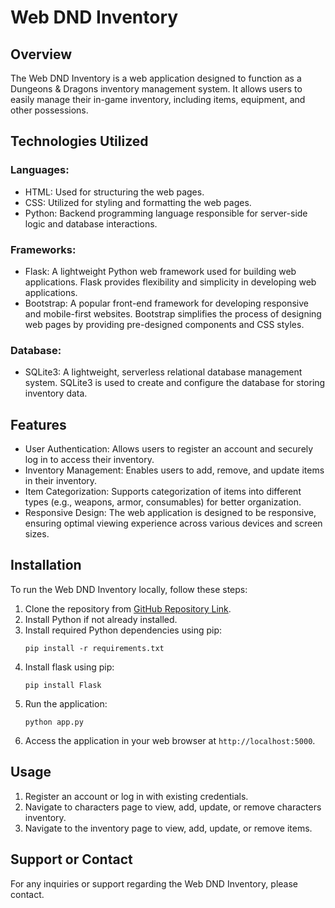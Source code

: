 # Web DND Inventory

## Overview

The Web DND Inventory is a web application designed to function as a Dungeons & Dragons inventory management system. It allows users to easily manage their in-game inventory, including items, equipment, and other possessions.

## Technologies Utilized

### Languages:

- HTML: Used for structuring the web pages.
- CSS: Utilized for styling and formatting the web pages.
- Python: Backend programming language responsible for server-side logic and database interactions.

### Frameworks:

- Flask: A lightweight Python web framework used for building web applications. Flask provides flexibility and simplicity in developing web applications.
- Bootstrap: A popular front-end framework for developing responsive and mobile-first websites. Bootstrap simplifies the process of designing web pages by providing pre-designed components and CSS styles.

### Database:

- SQLite3: A lightweight, serverless relational database management system. SQLite3 is used to create and configure the database for storing inventory data.

## Features

- User Authentication: Allows users to register an account and securely log in to access their inventory.
- Inventory Management: Enables users to add, remove, and update items in their inventory.
- Item Categorization: Supports categorization of items into different types (e.g., weapons, armor, consumables) for better organization.
- Responsive Design: The web application is designed to be responsive, ensuring optimal viewing experience across various devices and screen sizes.

## Installation

To run the Web DND Inventory locally, follow these steps:

1. Clone the repository from [GitHub Repository Link](https://github.com/eduardodsxavier/dnd-inventory.git).
2. Install Python if not already installed.
3. Install required Python dependencies using pip:
   ```
   pip install -r requirements.txt
   ```
4. Install flask using pip:
   ```
   pip install Flask
   ```
6. Run the application:
   ```
   python app.py
   ```
7. Access the application in your web browser at `http://localhost:5000`.

## Usage

1. Register an account or log in with existing credentials.
2. Navigate to characters page to view, add, update, or remove characters inventory.
3. Navigate to the inventory page to view, add, update, or remove items.

## Support or Contact

For any inquiries or support regarding the Web DND Inventory, please contact.
